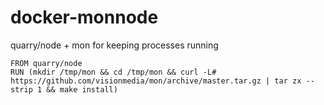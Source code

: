 docker-monnode
==============

quarry/node + mon for keeping processes running

```
FROM quarry/node
RUN (mkdir /tmp/mon && cd /tmp/mon && curl -L# https://github.com/visionmedia/mon/archive/master.tar.gz | tar zx --strip 1 && make install)
```